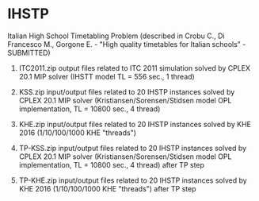 # IHSTP
Italian High School Timetabling Problem (described in Crobu C., Di Francesco M., Gorgone E. - "High quality timetables for Italian schools" - SUBMITTED)

1) ITC2011.zip     output files related to ITC 2011 simulation solved by CPLEX 20.1 MIP solver (IHSTT model TL = 556 sec., 1 thread)

2) KSS.zip    input/output files related to 20 IHSTP instances solved by CPLEX 20.1 MIP solver (Kristiansen/Sorensen/Stidsen model OPL implementation, TL = 10800 sec., 4 thread)

3) KHE.zip    input/output files related to 20 IHSTP instances solved by KHE 2016 (1/10/100/1000 KHE "threads")

4) TP-KSS.zip input/output files related to 20 IHSTP instances solved by CPLEX 20.1 MIP solver (Kristiansen/Sorensen/Stidsen model OPL implementation, TL = 10800 sec., 4 thread) after TP step

5) TP-KHE.zip input/output files related to 20 IHSTP instances solved by KHE 2016 (1/10/100/1000 KHE "threads") after TP step

